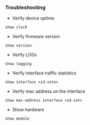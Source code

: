 ### Troubleshooting

- Verify device uptime
```
show clock
```
- Verify firmware version
```
show version
```
- Verify LOGs
```
show logging
```
- Verify interface traffic statistics
```
show interface <id-inte>
```
- Verify mac address on the interface
```
show mac-address interface <id-int>
```
- Show hardware
```
show module
```